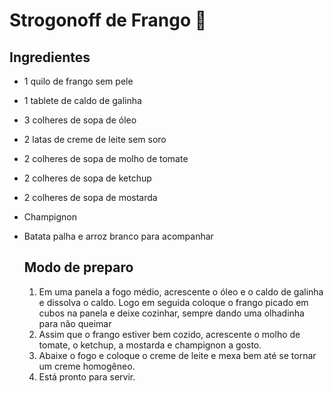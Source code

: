 # Strogonoff de Frango :chicken:

## Ingredientes

* 1 quilo de frango sem pele

* 1 tablete de caldo de galinha

* 3 colheres de sopa de óleo

* 2 latas de creme de leite sem soro

* 2 colheres de sopa de molho de tomate

* 2 colheres de sopa de ketchup

* 2 colheres de sopa de mostarda

* Champignon

* Batata palha e arroz branco para acompanhar

  ## Modo de preparo

  1. Em uma panela a fogo médio, acrescente o óleo e o caldo de galinha e dissolva o caldo. Logo em seguida coloque o frango picado em cubos na panela e deixe cozinhar, sempre dando uma olhadinha para não queimar
  2. Assim que o frango estiver bem cozido, acrescente o molho de tomate, o ketchup, a mostarda e champignon a gosto.
  3. Abaixe o fogo e coloque o creme de leite e mexa bem até se tornar um creme homogêneo.
  4. Está pronto para servir.

    
